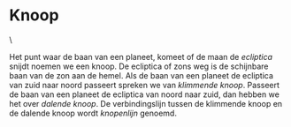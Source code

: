 # Knoop

\

Het punt waar de baan van een planeet, komeet of de maan de *ecliptica*
snijdt noemen we een knoop. De ecliptica of zons weg is de schijnbare
baan van de zon aan de hemel. Als de baan van een planeet de ecliptica
van zuid naar noord passeert spreken we van *klimmende knoop*. Passeert
de baan van een planeet de ecliptica van noord naar zuid, dan hebben we
het over *dalende knoop*. De verbindingslijn tussen de klimmende knoop
en de dalende knoop wordt *knopenlijn* genoemd.

